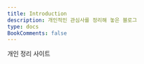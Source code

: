 ```yaml
---
title: Introduction
description: 개인적인 관심사를 정리해 놓은 블로그
type: docs
BookComments: false
---
```


개인 정리 사이트 
